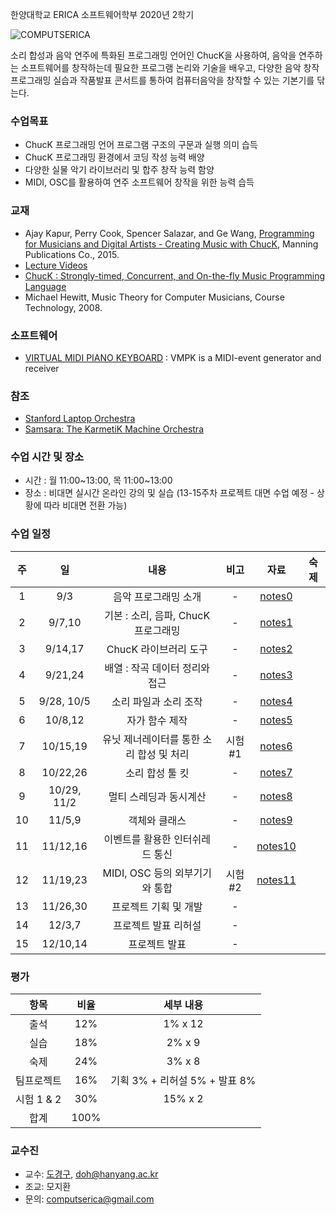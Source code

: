 한양대학교 ERICA 소프트웨어학부 2020년 2학기

![COMPUTSERICA](https://i.imgur.com/3A8uLLH.png)

소리 합성과 음악 연주에 특화된 프로그래밍 언어인 ChucK을 사용하여, 음악을 연주하는 소프트웨어를 창작하는데 필요한 프로그램 논리와 기술을 배우고, 다양한 음악 창작 프로그래밍 실습과 작품발표 콘서트를 통하여 컴퓨터음악을 창작할 수 있는 기본기를 닦는다.

### 수업목표

-	ChucK 프로그래밍 언어 프로그램 구조의 구문과 실행 의미 습득
-	ChucK 프로그래밍 환경에서 코딩 작성 능력 배양
-	다양한 실물 악기 라이브러리 및 합주 창작 능력 함양
-	MIDI, OSC를 활용하여 연주 소프트웨어 창작을 위한 능력 습득

### 교재

-	Ajay Kapur, Perry Cook, Spencer Salazar, and Ge Wang, [Programming for Musicians and Digital Artists - Creating Music with ChucK](https://www.manning.com/books/programming-for-musicians-and-digital-artists), Manning Publications Co., 2015.
-	[Lecture Videos](https://www.kadenze.com/courses/introduction-to-programming-for-musicians-and-digital-artists/info)
-	[ChucK : Strongly-timed, Concurrent, and On-the-fly Music Programming Language](https://chuck.cs.princeton.edu/)
-	Michael Hewitt, Music Theory for Computer Musicians, Course Technology, 2008.

### 소프트웨어

-	[VIRTUAL MIDI PIANO KEYBOARD](http://vmpk.sourceforge.net/) : VMPK is a MIDI-event generator and receiver

### 참조

-	[Stanford Laptop Orchestra](http://slork.stanford.edu/)
-	[Samsara: The KarmetiK Machine Orchestra](https://www.facebook.com/karmetik/videos/10153588268247091/)

### 수업 시간 및 장소

-	시간 : 월 11:00~13:00, 목 11:00~13:00
-	장소 : 비대면 실시간 온라인 강의 및 실습 (13-15주차 프로젝트 대면 수업 예정 - 상황에 따라 비대면 전환 가능) 

### 수업 일정

| 주 | 일 | 내용                                     | 비고   | 자료                                                                                          | 숙제 |
|:--:|:--:|:----------------------------------------:|:------:|:---------------------------------------------------------------------------------------------:|:----:|
| 1  |  9/3  |               음악 프로그래밍 소개   |   \-   | [notes0](https://drive.google.com/file/d/1D3iad52W4JVhNyx4Mq1dJgcn_zzKJ43-/view?usp=sharing)  |      |
| 2  |  9/7,10  | 기본 : 소리, 음파, ChucK 프로그래밍 |   \-   | [notes1](https://drive.google.com/file/d/1D30xAwXdKHxRP8aJfIx5zzMM0-rbnemh/view?usp=sharing)  |      |
| 3  | 9/14,17   |          ChucK 라이브러리 도구           |   \-   | [notes2](https://drive.google.com/file/d/1RYjOnLYOyjBcTN5aoOhnQMFotaDU-xo2/view?usp=sharing)  |      |
| 4  | 9/21,24   |      배열 : 작곡 데이터 정리와 접근      |   \-   | [notes3](https://drive.google.com/file/d/1RiRPwouV9YrCoaZTwQT-0srWrEWIxdFU/view?usp=sharing)  |      |
| 5  | 9/28, 10/5   |          소리 파일과 소리 조작           |   \-   | [notes4](https://drive.google.com/file/d/1PLj5RkghvPmZ_vV9JR3VbmGToHrj4zJ1/view?usp=sharing)  |      |
| 6  | 10/8,12   |              자가 함수 제작              |   \-   | [notes5](https://drive.google.com/file/d/1-2Wm17impsLzfA2c-WZGAuhwID4R1yQ1/view?usp=sharing)  |      |
| 7  | 10/15,19   | 유닛 제너레이터를 통한 소리 합성 및 처리 | 시험#1 | [notes6](https://drive.google.com/file/d/1-uMk-PfVLfhMKErEpw8Tb5vu_i2731TG/view?usp=sharing)  |      |
| 8  | 10/22,26   |             소리 합성 툴 킷              |   \-   | [notes7](https://drive.google.com/file/d/1-vB-2tq6fFJS_tQAJikzLOR7InDZoF6O/view?usp=sharing)  |      |
| 9  | 10/29, 11/2   |          멀티 스레딩과 동시계산          |   \-   | [notes8](https://drive.google.com/file/d/1H5F1EG2VHSj77s0ehX41NiyEha9RPa0i/view?usp=sharing)  |      |
| 10 | 11/5,9   |              객체와 클래스               |   \-   | [notes9](https://drive.google.com/file/d/1DcZNs7V_u5ymwLgzhEZq7TgL_dkAXSjQ/view?usp=sharing)  |      |
| 11 | 11/12,16   |     이벤트를 활용한 인터쉬레드 통신      |   \-   | [notes10](https://drive.google.com/file/d/1gG3Mo-etcVq9bhuwOmTMncIeqDKBy9fk/view?usp=sharing) |      |
| 12 | 11/19,23   |      MIDI, OSC 등의 외부기기와 통합      |   시험#2    | [notes11](https://drive.google.com/file/d/1KI1nxgeaQCwtxCw9zug1A5KKG33tUgY1/view?usp=sharing) |      |
| 13 | 11/26,30   |          프로젝트 기획 및 개발            | \-  |                                                                                               |      |
| 14 | 12/3,7   |             프로젝트 발표 리허설            |   \-   |                                                                                               |      |
| 15 | 12/10,14   |              프로젝트 발표            |   \-   |                                                                                               |      

### 평가

| 항목 | 비율 | 세부 내용 |
|:---:|:---:|:---:|
| 출석 | 12% | 1% x 12 |
| 실습 | 18% | 2% x 9 |
| 숙제 | 24% | 3% x 8 |
| 팀프로젝트 | 16% | 기획 3% + 리허설 5% + 발표 8% |
| 시험 1 & 2 | 30% | 15% x 2 |
| 합계 | 100% |  |


### 교수진

-	교수: [도경구](http://doggzone.github.io/home), doh@hanyang.ac.kr
-	조교: 모지환
-	문의: computserica@gmail.com
